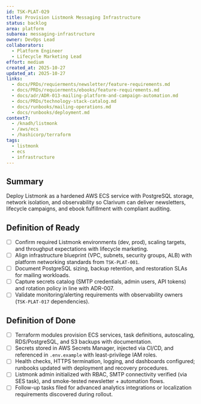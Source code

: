 ```yaml
---
id: TSK-PLAT-029
title: Provision Listmonk Messaging Infrastructure
status: backlog
area: platform
subarea: messaging-infrastructure
owner: DevOps Lead
collaborators:
  - Platform Engineer
  - Lifecycle Marketing Lead
effort: medium
created_at: 2025-10-27
updated_at: 2025-10-27
links:
  - docs/PRDs/requierments/newsletter/feature-requirements.md
  - docs/PRDs/requierments/ebooks/feature-requirements.md
  - docs/adr/ADR-013-mailing-platform-and-campaign-automation.md
  - docs/PRDs/technology-stack-catalog.md
  - docs/runbooks/mailing-operations.md
  - docs/runbooks/deployment.md
context7:
  - /knadh/listmonk
  - /aws/ecs
  - /hashicorp/terraform
tags:
  - listmonk
  - ecs
  - infrastructure
---
```


## Summary
Deploy Listmonk as a hardened AWS ECS service with PostgreSQL storage, network isolation, and observability so Clarivum can deliver newsletters, lifecycle campaigns, and ebook fulfillment with compliant auditing.

## Definition of Ready
- [ ] Confirm required Listmonk environments (dev, prod), scaling targets, and throughput expectations with lifecycle marketing.
- [ ] Align infrastructure blueprint (VPC, subnets, security groups, ALB) with platform networking standards from `TSK-PLAT-001`.
- [ ] Document PostgreSQL sizing, backup retention, and restoration SLAs for mailing workloads.
- [ ] Capture secrets catalog (SMTP credentials, admin users, API tokens) and rotation policy in line with ADR-007.
- [ ] Validate monitoring/alerting requirements with observability owners (`TSK-PLAT-017` dependencies).

## Definition of Done
- [ ] Terraform modules provision ECS services, task definitions, autoscaling, RDS/PostgreSQL, and S3 backups with documentation.
- [ ] Secrets stored in AWS Secrets Manager, injected via CI/CD, and referenced in `.env.example` with least-privilege IAM roles.
- [ ] Health checks, HTTPS termination, logging, and dashboards configured; runbooks updated with deployment and recovery procedures.
- [ ] Listmonk admin initialized with RBAC, SMTP connectivity verified (via SES task), and smoke-tested newsletter + automation flows.
- [ ] Follow-up tasks filed for advanced analytics integrations or localization requirements discovered during rollout.
